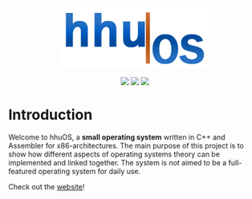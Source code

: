 <p align="center"> 
  <img src="media/logo/hhuOSLogo_small.png">
</p>

<p align="center"> 
  <a href="https://travis-ci.org/hhuOS/hhuOS"><img src="https://travis-ci.org/hhuOS/hhuOS.svg?branch=master"></a>
  <img src="https://img.shields.io/badge/license-GPL-orange.svg">
  <img src="https://img.shields.io/badge/C%2B%2B-11-blue.svg">
</p>

# Introduction

Welcome to hhuOS, a **small operating system** written in C++ and Assembler for
x86-architectures. The main purpose of this project is to show how different 
aspects of operating systems theory can be implemented and linked together. 
The system is *not* aimed to be a full-featured operating system for daily use.

Check out the [website](https://hhuos.github.io)!
